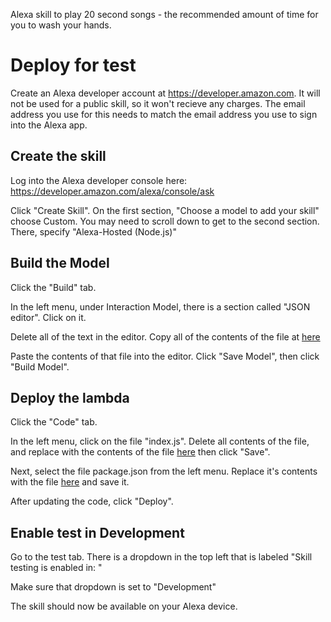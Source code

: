 Alexa skill to play 20 second songs - the recommended amount of time for you to wash your hands.

# Deploy for test

Create an Alexa developer account at https://developer.amazon.com. It will not be used for a public skill, so it won't recieve any charges. The email address you use for this needs to match the email address you use to sign into the Alexa app.

## Create the skill
Log into the Alexa developer console here: https://developer.amazon.com/alexa/console/ask

Click "Create Skill". On the first section, "Choose a model to add your skill" choose Custom. You may need to scroll down to get to the second section. There, specify "Alexa-Hosted (Node.js)"

## Build the Model
Click the "Build" tab. 

In the left menu, under Interaction Model, there is a section called "JSON editor". Click on it.

Delete all of the text in the editor. Copy all of the contents of the file at [here](https://github.com/dmonego/handwashing-songs/blob/master/skill-package/en-us.json)

Paste the contents of that file into the editor. Click "Save Model", then click "Build Model".

## Deploy the lambda
Click the "Code" tab. 

In the left menu, click on the file "index.js". Delete all contents of the file, and replace with the contents of the file [here](https://github.com/dmonego/handwashing-songs/blob/master/skill-lambda/index.js) then click "Save".

Next, select the file package.json from the left menu. Replace it's contents with the file [here](https://github.com/massmutual/mm-concierge/blob/dev/alexa/lambda/package.json) and save it.

After updating the code, click "Deploy".

## Enable test in Development
Go to the test tab. There is a dropdown in the top left that is labeled "Skill testing is enabled in: "

Make sure that dropdown is set to "Development"

The skill should now be available on your Alexa device.
